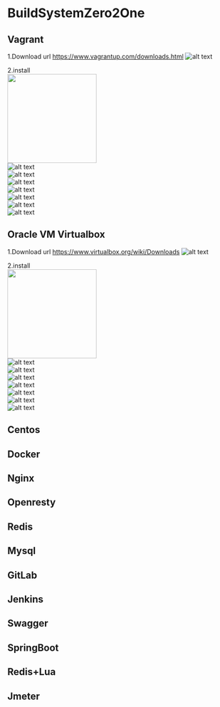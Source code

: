 # BuildSystemZero2One
## Vagrant
1.Download url
https://www.vagrantup.com/downloads.html
![alt text](images/Vagrant/Vagrant1.PNG)

2.install</br>
<img src="images/Vagrant/Vagrant2.png" width="200"></br>
![alt text](images/Vagrant/Vagrant3.PNG)</br>
![alt text](images/Vagrant/Vagrant4.png)</br>
![alt text](images/Vagrant/Vagrant5.png)</br>
![alt text](images/Vagrant/Vagrant6.png)</br>
![alt text](images/Vagrant/Vagrant7.png)</br>
![alt text](images/Vagrant/Vagrant8.png)</br>
![alt text](images/Vagrant/Vagrant9.png)</br>

## Oracle VM Virtualbox
1.Download url
https://www.virtualbox.org/wiki/Downloads
![alt text](/images/Virtualbox/Virtualbox2.PNG?raw=true)

2.install</br>
<img src="images/Vagrant/Virtualbox2.png" width="200"></br>
![alt text](images/Virtualbox/Virtualbox3.PNG)</br>
![alt text](images/Virtualbox/Virtualbox4.png)</br>
![alt text](images/Virtualbox/Virtualbox5.png)</br>
![alt text](images/Virtualbox/Virtualbox6.png)</br>
![alt text](images/Virtualbox/Virtualbox7.png)</br>
![alt text](images/Virtualbox/Virtualbox8.png)</br>
![alt text](images/Virtualbox/Virtualbox9.png)</br>

## Centos
## Docker
## Nginx
## Openresty
## Redis
## Mysql
## GitLab
## Jenkins
## Swagger
## SpringBoot
## Redis+Lua
## Jmeter
